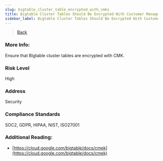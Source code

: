 ```yaml
---
slug: bigtable_cluster_table_encrypted_with_cmks
title: Bigtable Cluster Tables Should Be Encrypted With Customer Managed Keys
sidebar_label: Bigtable Cluster Tables Should Be Encrypted With Customer Managed Keys
---
```

> [Back](../../gcpnosqlmonitoring)

### More Info:
Ensure that Bigtable cluster tables are encrypted with CMK.

### Risk Level
High

### Address
Security

### Compliance Standards
SOC2, GDPR, HIPAA, NIST, ISO27001

### Additional Reading:
- [https://cloud.google.com/bigtable/docs/cmek](https://cloud.google.com/bigtable/docs/cmek) 
